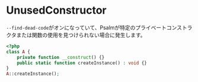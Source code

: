 # UnusedConstructor
`--find-dead-code`がオンになっていて、Psalmが特定のプライベートコンストラクタまたは関数の使用を見つけられない場合に発生します。

```php
<?php
class A {
    private function __construct() {}
    public static function createInstance() : void {}
}
A::createInstance();
```
